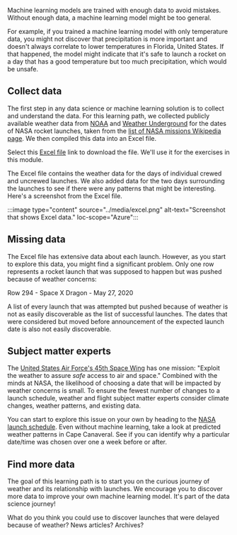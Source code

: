 Machine learning models are trained with enough data to avoid mistakes. Without enough data, a machine learning model might be too general.

For example, if you trained a machine learning model with only temperature data, you might not discover that precipitation is more important and doesn't always correlate to lower temperatures in Florida, United States. If that happened, the model might indicate that it's safe to launch a rocket on a day that has a good temperature but too much precipitation, which would be unsafe.

## Collect data

The first step in any data science or machine learning solution is to collect and understand the data. For this learning path, we collected publicly available weather data from [NOAA](https://www.noaa.gov/?azure-portal=true) and [Weather Underground](https://www.wunderground.com/history?azure-portal=true) for the dates of NASA rocket launches, taken from the [list of NASA missions Wikipedia page](https://wikipedia.org/wiki/List_of_NASA_missions?azure-portal=true). We then compiled this data into an Excel file.

Select this [Excel file](https://github.com/MicrosoftDocs/mslearn-collect-manipulate-data-python-nasa/blob/main/DATA/NASA/RocketLaunchDataCompleted.xlsx?azure-portal=true) link to download the file. We'll use it for the exercises in this module.

The Excel file contains the weather data for the days of individual crewed and uncrewed launches. We also added data for the two days surrounding the launches to see if there were any patterns that might be interesting. Here's a screenshot from the Excel file.

:::image type="content" source="../media/excel.png" alt-text="Screenshot that shows Excel data." loc-scope="Azure":::

## Missing data

The Excel file has extensive data about each launch. However, as you start to explore this data, you might find a significant problem. Only one row represents a rocket launch that was supposed to happen but was pushed because of weather concerns:

Row 294 - Space X Dragon - May 27, 2020  

A list of every launch that was attempted but pushed because of weather is not as easily discoverable as the list of successful launches. The dates that were considered but moved before announcement of the expected launch date is also not easily discoverable.

## Subject matter experts

The [United States Air Force's 45th Space Wing](https://www.patrick.af.mil/About-Us/Weather/?azure-portal=true) has one mission: "Exploit the weather to assure *safe* access to air and space." Combined with the minds at NASA, the likelihood of choosing a date that will be impacted by weather concerns is small. To ensure the fewest number of changes to a launch schedule, weather and flight subject matter experts consider climate changes, weather patterns, and existing data.

You can start to explore this issue on your own by heading to the [NASA launch schedule](https://www.nasa.gov/launchschedule/?azure-portal=true). Even without machine learning, take a look at predicted weather patterns in Cape Canaveral. See if you can identify why a particular date/time was chosen over one a week before or after.

## Find more data

The goal of this learning path is to start you on the curious journey of weather and its relationship with launches. We encourage you to discover more data to improve your own machine learning model. It's part of the data science journey!

What do you think you could use to discover launches that were delayed because of  weather? News articles? Archives?
